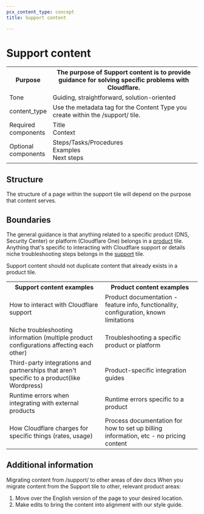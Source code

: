 ```yaml
---
pcx_content_type: concept
title: Support content

---
```


# Support content

<table>
    <tr>
        <th style="width:20%">Purpose</th>
        <th>The purpose of Support content is to provide guidance for solving specific problems with Cloudflare.</th>
    </tr>
    <tr>
        <td>Tone</td>
	    <td>Guiding, straightforward, solution-oriented</td>
    </tr>
    <tr>
        <td>content_type</td>
        <td>Use the metadata tag for the Content Type you create within the /support/ tile.</td>
    </tr>
    <tr>
        <td>Required components</td>
        <td>Title<br/>Context</td>
    </tr>
    <tr>
        <td>Optional components</td>
        <td>Steps/Tasks/Procedures<br/>Examples<br/>Next steps</td>
    </tr>
</table>

## Structure

The structure of a page within the support tile will depend on the purpose that content serves.

## Boundaries

The general guidance is that anything related to a specific product (DNS, Security Center) or platform (Cloudflare One) belongs in a [product](https://developers.cloudflare.com/products/) tile. Anything that's specific to interacting with Cloudflare support or details niche troubleshooting steps belongs in the [support](https://developers.cloudflare.com/support/) tile.

Support content should not duplicate content that already exists in a product tile.

<table>
    <tr>
        <th style="width:50%">Support content examples</th>
        <th>Product content examples</th>
    </tr>
    <tr>
        <td>How to interact with Cloudflare support</td>
        <td>Product documentation - feature info, functionality, configuration, known limitations</td>
    </tr>
    <tr>
        <td>Niche troubleshooting information (multiple product configurations affecting each other)</td>
        <td>Troubleshooting a specific product or platform</td>
    </tr>
    <tr>
        <td>Third-party integrations and partnerships that aren't specific to a product(like Wordpress)</td>
        <td>Product-specific integration guides</td>
    </tr>
    <tr>
        <td>Runtime errors when integrating with external products</td>
        <td>Runtime errors specific to a product</td>
    </tr>
    <tr>
        <td>How Cloudflare charges for specific things (rates, usage)</td>
        <td>Process documentation for how to set up billing information, etc - no pricing content</td>
    </tr>
</table>

## Additional information

Migrating content from /support/ to other areas of dev docs
When you migrate content from the Support tile to other, relevant product areas:

1. Move over the English version of the page to your desired location.
1. Make edits to bring the content into alignment with our style guide.
